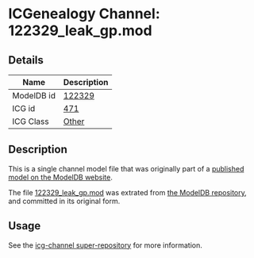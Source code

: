 # ICGenealogy Channel: 122329\_leak\_gp.mod

## Details

Name | Description
---- | -----------
ModelDB id | [122329](http://senselab.med.yale.edu/ModelDB/ShowModel.cshtml?model=122329)
ICG id | [471](http://icg.neurotheory.ox.ac.uk/channels/other/471)
ICG Class | [Other](http://icg.neurotheory.ox.ac.uk/channels/other)

## Description

This is a single channel model file that was originally part of a [published model on the ModelDB website](http://senselab.med.yale.edu/mModelDB/ShowModel.cshtml?model=122329).

The file [122329\_leak\_gp.mod](122329_leak_gp.mod) was extrated from [the ModelDB repository](http://senselab.med.yale.edu/ModelDB/ShowModel.cshtml?model=122329), and committed in its original form.

## Usage

See the [icg-channel super-repository](https://github.com/icgenealogy/icg-channels) for more information.